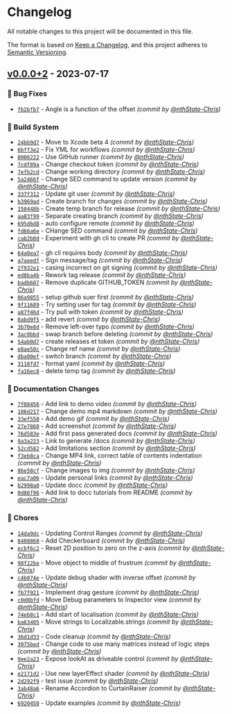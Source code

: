 # Changelog
All notable changes to this project will be documented in this file.

The format is based on [Keep a Changelog](https://keepachangelog.com/en/1.0.0/),
and this project adheres to [Semantic Versioning](https://semver.org/spec/v2.0.0.html).

## [v0.0.0+2] - 2023-07-17
### :bug: Bug Fixes
- [`fb2bfb7`](https://github.com/nthState/CurtainRaiser/commit/fb2bfb79ad43e320a5be10f90c07ce099a6f2887) - Angle is a function of the offset *(commit by [@nthState-Chris](https://github.com/nthState-Chris))*

### :construction_worker: Build System
- [`24bb9d7`](https://github.com/nthState/CurtainRaiser/commit/24bb9d783292c0a4a337be8b000f9d6400fe8077) - Move to Xcode beta 4 *(commit by [@nthState-Chris](https://github.com/nthState-Chris))*
- [`6bff3e2`](https://github.com/nthState/CurtainRaiser/commit/6bff3e28b45aa1d96e34e3a5c4375550f4810795) - Fix YML for workflows *(commit by [@nthState-Chris](https://github.com/nthState-Chris))*
- [`8006222`](https://github.com/nthState/CurtainRaiser/commit/800622254e1c893eabe03b42d636c4ce4050129e) - Use GitHub runner *(commit by [@nthState-Chris](https://github.com/nthState-Chris))*
- [`7cdf89a`](https://github.com/nthState/CurtainRaiser/commit/7cdf89ade8f04ad52f28fab89d70449aa5044430) - Change checkout token *(commit by [@nthState-Chris](https://github.com/nthState-Chris))*
- [`7efb2cd`](https://github.com/nthState/CurtainRaiser/commit/7efb2cd8dc5983cdbb2e3936bc33be9d950325f1) - Change working directory *(commit by [@nthState-Chris](https://github.com/nthState-Chris))*
- [`5a2466f`](https://github.com/nthState/CurtainRaiser/commit/5a2466fdd75521f5da5b214d596c2ba1b765f6cb) - Change SED command to update version *(commit by [@nthState-Chris](https://github.com/nthState-Chris))*
- [`337f312`](https://github.com/nthState/CurtainRaiser/commit/337f312284cb3f3ca6d43631b28dc500e41a8ad2) - Update git user *(commit by [@nthState-Chris](https://github.com/nthState-Chris))*
- [`b3969ad`](https://github.com/nthState/CurtainRaiser/commit/b3969ad48832be460dfa3fd7967fbbfb0b99143c) - Create branch for changes *(commit by [@nthState-Chris](https://github.com/nthState-Chris))*
- [`150448b`](https://github.com/nthState/CurtainRaiser/commit/150448b1840de6710879720fc9efc46d7be69267) - Create temp branch for release *(commit by [@nthState-Chris](https://github.com/nthState-Chris))*
- [`aa83f99`](https://github.com/nthState/CurtainRaiser/commit/aa83f9972dcdbbdabf86dcf55ca76d54c252993e) - Separate creating branch *(commit by [@nthState-Chris](https://github.com/nthState-Chris))*
- [`695d6d8`](https://github.com/nthState/CurtainRaiser/commit/695d6d8c9356881938ad7f2fd1631ed3a39a7145) - auto configure remote *(commit by [@nthState-Chris](https://github.com/nthState-Chris))*
- [`fd66a6e`](https://github.com/nthState/CurtainRaiser/commit/fd66a6ee156af9e8e800eeb21a3497742b16c8a4) - CHange SED command *(commit by [@nthState-Chris](https://github.com/nthState-Chris))*
- [`cab2b0d`](https://github.com/nthState/CurtainRaiser/commit/cab2b0d5fcb1916c8ddfae48dc304aa1b8cc4765) - Experiment with gh cli to create PR *(commit by [@nthState-Chris](https://github.com/nthState-Chris))*
- [`64a0ea7`](https://github.com/nthState/CurtainRaiser/commit/64a0ea7b15bb73bb5773bf1ffb6eaa2b54ec70ce) - gh cli requires body *(commit by [@nthState-Chris](https://github.com/nthState-Chris))*
- [`a7aeedf`](https://github.com/nthState/CurtainRaiser/commit/a7aeedf3dbaf67ebaf8c7a74f29a423660bc9ae7) - Sign message/tag *(commit by [@nthState-Chris](https://github.com/nthState-Chris))*
- [`2f932e1`](https://github.com/nthState/CurtainRaiser/commit/2f932e116398df7d32d7fe925db02b1c065d58a7) - casing incorrect on git signing *(commit by [@nthState-Chris](https://github.com/nthState-Chris))*
- [`ed8ba4b`](https://github.com/nthState/CurtainRaiser/commit/ed8ba4b24d92bd54d7847cc54371c685b93af54b) - Rework tag release *(commit by [@nthState-Chris](https://github.com/nthState-Chris))*
- [`badb607`](https://github.com/nthState/CurtainRaiser/commit/badb607bf991808a00fab48ea9d083a333d383ed) - Remove duplicate GITHUB_TOKEN *(commit by [@nthState-Chris](https://github.com/nthState-Chris))*
- [`06a9855`](https://github.com/nthState/CurtainRaiser/commit/06a98551f214799cfdd7440ce5aa9cf25e332214) - setup github suer first *(commit by [@nthState-Chris](https://github.com/nthState-Chris))*
- [`9f11689`](https://github.com/nthState/CurtainRaiser/commit/9f1168995eab37c9265df574f94d3b431db6d1b3) - Try setting user for tag *(commit by [@nthState-Chris](https://github.com/nthState-Chris))*
- [`a87f46d`](https://github.com/nthState/CurtainRaiser/commit/a87f46d543f4d19ed4b84d8e8f070af28b50ac9a) - Try pull with token *(commit by [@nthState-Chris](https://github.com/nthState-Chris))*
- [`0abd9f5`](https://github.com/nthState/CurtainRaiser/commit/0abd9f516ffcc25e4c9e07cdc09111848f9cac82) - add revert *(commit by [@nthState-Chris](https://github.com/nthState-Chris))*
- [`3b70e8d`](https://github.com/nthState/CurtainRaiser/commit/3b70e8de8d356e481b3dbe54bf7db3a68ed5a1c8) - Remove left-over typo *(commit by [@nthState-Chris](https://github.com/nthState-Chris))*
- [`3ac0bbd`](https://github.com/nthState/CurtainRaiser/commit/3ac0bbd6c94c3640d712dcfabaf602cfd0420c9f) - swap branch before deleting *(commit by [@nthState-Chris](https://github.com/nthState-Chris))*
- [`54ab0d7`](https://github.com/nthState/CurtainRaiser/commit/54ab0d7d955be787a57108451a7f700ddd5dfe07) - create releases et token *(commit by [@nthState-Chris](https://github.com/nthState-Chris))*
- [`e8ae50c`](https://github.com/nthState/CurtainRaiser/commit/e8ae50c92c06579318510eb57a13184cec529422) - Change ref name *(commit by [@nthState-Chris](https://github.com/nthState-Chris))*
- [`dba00ef`](https://github.com/nthState/CurtainRaiser/commit/dba00ef705f37811c4119580252a5eec22fe79ca) - switch branch *(commit by [@nthState-Chris](https://github.com/nthState-Chris))*
- [`3110fd7`](https://github.com/nthState/CurtainRaiser/commit/3110fd7d432b6837d7c0afac24c8dcd6a2722216) - format yaml *(commit by [@nthState-Chris](https://github.com/nthState-Chris))*
- [`fa16ec8`](https://github.com/nthState/CurtainRaiser/commit/fa16ec844c184a9f7655ec9f5318d503ae0fa4bd) - delete temp tag *(commit by [@nthState-Chris](https://github.com/nthState-Chris))*

### :memo: Documentation Changes
- [`7f08456`](https://github.com/nthState/CurtainRaiser/commit/7f084566df6fc0f4068c11b2314a1193fb3a3a3f) - Add link to demo video *(commit by [@nthState-Chris](https://github.com/nthState-Chris))*
- [`186d217`](https://github.com/nthState/CurtainRaiser/commit/186d2179c47c76f522d346c7f7ccb93d080f6977) - Change demo mp4 markdown *(commit by [@nthState-Chris](https://github.com/nthState-Chris))*
- [`33ef550`](https://github.com/nthState/CurtainRaiser/commit/33ef550bc5bbf194651c985175cafb5fd4809de0) - Add demo gif *(commit by [@nthState-Chris](https://github.com/nthState-Chris))*
- [`27e7860`](https://github.com/nthState/CurtainRaiser/commit/27e786011f878ac879465be94062cd68ec951e30) - Add screenshot *(commit by [@nthState-Chris](https://github.com/nthState-Chris))*
- [`76d583e`](https://github.com/nthState/CurtainRaiser/commit/76d583e659f4f63404310fa712d5260d8b4b8c4b) - Add first pass generated docs *(commit by [@nthState-Chris](https://github.com/nthState-Chris))*
- [`9a3a223`](https://github.com/nthState/CurtainRaiser/commit/9a3a223b17e0eb65d800b8d51fa740f16e68c201) - Link to generate /docs *(commit by [@nthState-Chris](https://github.com/nthState-Chris))*
- [`52cd582`](https://github.com/nthState/CurtainRaiser/commit/52cd582db574327418607e3d59d2c73c6f341fd8) - Add limitations section *(commit by [@nthState-Chris](https://github.com/nthState-Chris))*
- [`f3eb8ca`](https://github.com/nthState/CurtainRaiser/commit/f3eb8ca760f97a5cbbd9d5058b4f3ba3ad03a33c) - Change MP4 link, correct table of contents indentation *(commit by [@nthState-Chris](https://github.com/nthState-Chris))*
- [`8be58cf`](https://github.com/nthState/CurtainRaiser/commit/8be58cf7c37ea721b0e6262d5de7a58c56e85a81) - Change images to img *(commit by [@nthState-Chris](https://github.com/nthState-Chris))*
- [`eac7a06`](https://github.com/nthState/CurtainRaiser/commit/eac7a0673f4f6024d2b795c83d96570bbe30edfe) - Update personal links *(commit by [@nthState-Chris](https://github.com/nthState-Chris))*
- [`b2998a0`](https://github.com/nthState/CurtainRaiser/commit/b2998a09f4d4a61f7479216db26b71914683ef5b) - Update docc *(commit by [@nthState-Chris](https://github.com/nthState-Chris))*
- [`0d86f96`](https://github.com/nthState/CurtainRaiser/commit/0d86f963c9ee6f2793ae117f20f99fdd581fb38e) - Add link to docc tutorials from README *(commit by [@nthState-Chris](https://github.com/nthState-Chris))*

### :wrench: Chores
- [`14da9dc`](https://github.com/nthState/CurtainRaiser/commit/14da9dc3fde2fce7d17f4d062bac7a3d912208c0) - Updating Control Ranges *(commit by [@nthState-Chris](https://github.com/nthState-Chris))*
- [`8408868`](https://github.com/nthState/CurtainRaiser/commit/84088689eca4125877baf461acac872b2b54456a) - Add Checkerboard *(commit by [@nthState-Chris](https://github.com/nthState-Chris))*
- [`ecbf6c2`](https://github.com/nthState/CurtainRaiser/commit/ecbf6c278e3dc0482ef6ef5c0f41528ffcc9eda1) - Reset 2D position to zero on the z-axis *(commit by [@nthState-Chris](https://github.com/nthState-Chris))*
- [`98f22be`](https://github.com/nthState/CurtainRaiser/commit/98f22bef92a62d6f5271ce412d306124ec60e6d0) - Move object to middle of frustrum *(commit by [@nthState-Chris](https://github.com/nthState-Chris))*
- [`c4b074e`](https://github.com/nthState/CurtainRaiser/commit/c4b074e250abb692ca663cd87540f2dc7d4111fc) - Update debug shader with inverse offset *(commit by [@nthState-Chris](https://github.com/nthState-Chris))*
- [`fb7f921`](https://github.com/nthState/CurtainRaiser/commit/fb7f9218eace3dfa30d0743353a6b52084613201) - Implement drag gesture *(commit by [@nthState-Chris](https://github.com/nthState-Chris))*
- [`c0d0bfd`](https://github.com/nthState/CurtainRaiser/commit/c0d0bfdc83501a5a4d817812a6404590e32451fb) - Move Debug parameters to Inspector view *(commit by [@nthState-Chris](https://github.com/nthState-Chris))*
- [`74eb8c1`](https://github.com/nthState/CurtainRaiser/commit/74eb8c13e3439b615a68c47ce37ebe027e0d0d65) - Add start of localisation *(commit by [@nthState-Chris](https://github.com/nthState-Chris))*
- [`ba63405`](https://github.com/nthState/CurtainRaiser/commit/ba63405f2b24dc6baa95ae066bcae0c971902cfd) - Move strings to Localizable.strings *(commit by [@nthState-Chris](https://github.com/nthState-Chris))*
- [`36d1d33`](https://github.com/nthState/CurtainRaiser/commit/36d1d335c5bb52adca786d8a7facd73cfb1e37a0) - Code cleanup *(commit by [@nthState-Chris](https://github.com/nthState-Chris))*
- [`3075bed`](https://github.com/nthState/CurtainRaiser/commit/3075bede5cb2954a0bfde9e645725c15d745d119) - Change code to use many matrices instead of logic steps *(commit by [@nthState-Chris](https://github.com/nthState-Chris))*
- [`9ee2a23`](https://github.com/nthState/CurtainRaiser/commit/9ee2a232943cd4e094382e4cb82120be76ea9c99) - Expose lookAt as driveable control *(commit by [@nthState-Chris](https://github.com/nthState-Chris))*
- [`e2171d2`](https://github.com/nthState/CurtainRaiser/commit/e2171d2266b5fbfd7aff11fe943de5fbf5a66cb1) - Use new layerEffect shader *(commit by [@nthState-Chris](https://github.com/nthState-Chris))*
- [`2d292f9`](https://github.com/nthState/CurtainRaiser/commit/2d292f9e109e5382160a0f6269a06a268841a23b) - test issue *(commit by [@nthState-Chris](https://github.com/nthState-Chris))*
- [`3ab48a6`](https://github.com/nthState/CurtainRaiser/commit/3ab48a65e60a78fcd22df3192d1351ab6ddd7b49) - Rename Accordion to CurtainRaiser *(commit by [@nthState-Chris](https://github.com/nthState-Chris))*
- [`6920450`](https://github.com/nthState/CurtainRaiser/commit/6920450735c798e3d2c9fc169f4f53418418c2da) - Update examples *(commit by [@nthState-Chris](https://github.com/nthState-Chris))*


[v0.0.0+2]: https://github.com/nthState/CurtainRaiser/compare/v0.0.0...v0.0.0+2